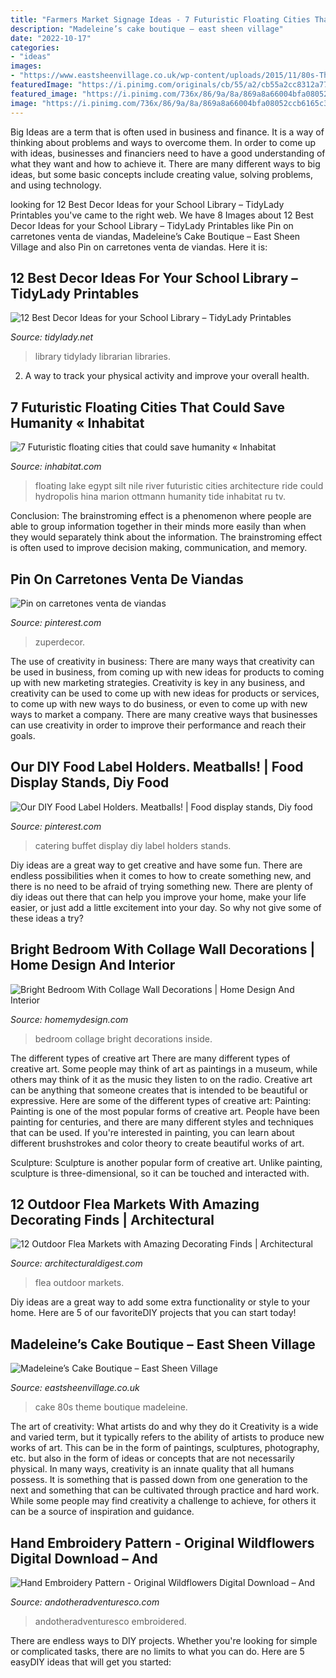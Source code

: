 ```yaml
---
title: "Farmers Market Signage Ideas - 7 Futuristic Floating Cities That Could Save Humanity « Inhabitat"
description: "Madeleine’s cake boutique – east sheen village"
date: "2022-10-17"
categories:
- "ideas"
images:
- "https://www.eastsheenvillage.co.uk/wp-content/uploads/2015/11/80s-Theme-Wedding-Cake.jpg"
featuredImage: "https://i.pinimg.com/originals/cb/55/a2/cb55a2cc8312a77e030f126d425eef27.jpg"
featured_image: "https://i.pinimg.com/736x/86/9a/8a/869a8a66004bfa08052ccb6165c3f29f.jpg"
image: "https://i.pinimg.com/736x/86/9a/8a/869a8a66004bfa08052ccb6165c3f29f.jpg"
---
```



Big Ideas are a term that is often used in business and finance. It is a way of thinking about problems and ways to overcome them. In order to come up with ideas, businesses and financiers need to have a good understanding of what they want and how to achieve it. There are many different ways to big ideas, but some basic concepts include creating value, solving problems, and using technology.

	

		
looking for 12 Best Decor Ideas for your School Library – TidyLady Printables you've came to the right web. We have 8 Images about 12 Best Decor Ideas for your School Library – TidyLady Printables like Pin on carretones venta de viandas, Madeleine’s Cake Boutique – East Sheen Village and also Pin on carretones venta de viandas. Here it is:
		
    
## 12 Best Decor Ideas For Your School Library – TidyLady Printables

<img loading=lazy src="http://cdn.shopify.com/s/files/1/0010/9599/1332/articles/b16_1200x1200.jpg?v=1591972182" onerror="this.onerror=null;this.src='https://tse1.mm.bing.net/th?id=OIP.kY_Xr-pbPkkUaa9VVGeuyAHaLH&amp;pid=15.1';" alt="12 Best Decor Ideas for your School Library – TidyLady Printables">

_Source: tidylady.net_

>library tidylady librarian libraries. 

	

2. A way to track your physical activity and improve your overall health.

    
## 7 Futuristic Floating Cities That Could Save Humanity « Inhabitat

<img loading=lazy src="https://inhabitat.com/wp-content/blogs.dir/1/files/2015/04/floating-Silt-Lake-City-city-egypt-3.jpg" onerror="this.onerror=null;this.src='https://tse1.mm.bing.net/th?id=OIP.0Auy9FPX0n5ItHBFGROAvAHaFE&amp;pid=15.1';" alt="7 Futuristic floating cities that could save humanity « Inhabitat">

_Source: inhabitat.com_

>floating lake egypt silt nile river futuristic cities architecture ride could hydropolis hina marion ottmann humanity tide inhabitat ru tv. 

	

Conclusion:
The brainstroming effect is a phenomenon where people are able to group information together in their minds more easily than when they would separately think about the information. The brainstroming effect is often used to improve decision making, communication, and memory.

    
## Pin On Carretones Venta De Viandas

<img loading=lazy src="https://i.pinimg.com/736x/86/9a/8a/869a8a66004bfa08052ccb6165c3f29f.jpg" onerror="this.onerror=null;this.src='https://tse3.mm.bing.net/th?id=OIP.IJsJ5c_Crk-IMsfrdzIKdAHaFU&amp;pid=15.1';" alt="Pin on carretones venta de viandas">

_Source: pinterest.com_

>zuperdecor. 

	

The use of creativity in business: There are many ways that creativity can be used in business, from coming up with new ideas for products to coming up with new marketing strategies.
Creativity is key in any business, and creativity can be used to come up with new ideas for products or services, to come up with new ways to do business, or even to come up with new ways to market a company. There are many creative ways that businesses can use creativity in order to improve their performance and reach their goals.

    
## Our DIY Food Label Holders. Meatballs! | Food Display Stands, Diy Food

<img loading=lazy src="https://i.pinimg.com/originals/cb/55/a2/cb55a2cc8312a77e030f126d425eef27.jpg" onerror="this.onerror=null;this.src='https://tse3.mm.bing.net/th?id=OIP.Up7DOpFTv_PRWhnEg7MwYAHaLH&amp;pid=15.1';" alt="Our DIY Food Label Holders. Meatballs! | Food display stands, Diy food">

_Source: pinterest.com_

>catering buffet display diy label holders stands. 

	

Diy ideas are a great way to get creative and have some fun. There are endless possibilities when it comes to how to create something new, and there is no need to be afraid of trying something new. There are plenty of diy ideas out there that can help you improve your home, make your life easier, or just add a little excitement into your day. So why not give some of these ideas a try?

    
## Bright Bedroom With Collage Wall Decorations | Home Design And Interior

<img loading=lazy src="http://homemydesign.com/wp-content/uploads/2017/08/summer-bedroom-with-collage-wall.jpg" onerror="this.onerror=null;this.src='https://tse3.mm.bing.net/th?id=OIP.JNU54dUBGgMg5lxNohhfPADMEy&amp;pid=15.1';" alt="Bright Bedroom With Collage Wall Decorations | Home Design And Interior">

_Source: homemydesign.com_

>bedroom collage bright decorations inside. 

	

The different types of creative art
There are many different types of creative art. Some people may think of art as paintings in a museum, while others may think of it as the music they listen to on the radio. Creative art can be anything that someone creates that is intended to be beautiful or expressive. Here are some of the different types of creative art:
Painting: Painting is one of the most popular forms of creative art. People have been painting for centuries, and there are many different styles and techniques that can be used. If you're interested in painting, you can learn about different brushstrokes and color theory to create beautiful works of art.

Sculpture: Sculpture is another popular form of creative art. Unlike painting, sculpture is three-dimensional, so it can be touched and interacted with.

    
## 12 Outdoor Flea Markets With Amazing Decorating Finds | Architectural

<img loading=lazy src="https://media.architecturaldigest.com/photos/57504a8df77873823f7d164c/master/pass/IMG_1454.JPG" onerror="this.onerror=null;this.src='https://tse3.mm.bing.net/th?id=OIP.06sBtnpUp9LrT1tEOc4wjQHaJ_&amp;pid=15.1';" alt="12 Outdoor Flea Markets with Amazing Decorating Finds | Architectural">

_Source: architecturaldigest.com_

>flea outdoor markets. 

	

Diy ideas are a great way to add some extra functionality or style to your home. Here are 5 of our favoriteDIY projects that you can start today!

    
## Madeleine’s Cake Boutique – East Sheen Village

<img loading=lazy src="https://www.eastsheenvillage.co.uk/wp-content/uploads/2015/11/80s-Theme-Wedding-Cake.jpg" onerror="this.onerror=null;this.src='https://tse1.mm.bing.net/th?id=OIP.XSbdNG2tgZEhSkCBYubLmwHaJ4&amp;pid=15.1';" alt="Madeleine’s Cake Boutique – East Sheen Village">

_Source: eastsheenvillage.co.uk_

>cake 80s theme boutique madeleine. 

	

The art of creativity: What artists do and why they do it
Creativity is a wide and varied term, but it typically refers to the ability of artists to produce new works of art. This can be in the form of paintings, sculptures, photography, etc. but also in the form of ideas or concepts that are not necessarily physical. In many ways, creativity is an innate quality that all humans possess. It is something that is passed down from one generation to the next and something that can be cultivated through practice and hard work. While some people may find creativity a challenge to achieve, for others it can be a source of inspiration and guidance.

    
## Hand Embroidery Pattern - Original Wildflowers Digital Download – And

<img loading=lazy src="https://cdn.shopify.com/s/files/1/2663/0588/products/CD658D0D-B157-4071-AC40-02DCCE922FB8_1024x1024@2x.jpeg?v=1576344952" onerror="this.onerror=null;this.src='https://tse2.mm.bing.net/th?id=OIP.7MUUSZ5yfA0JsdQysd7OgwHaJ4&amp;pid=15.1';" alt="Hand Embroidery Pattern - Original Wildflowers Digital Download – And">

_Source: andotheradventuresco.com_

>andotheradventuresco embroidered. 

	

There are endless ways to DIY projects. Whether you're looking for simple or complicated tasks, there are no limits to what you can do. Here are 5 easyDIY ideas that will get you started: 

